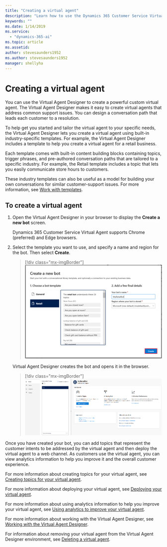 ```yaml
---
title: "Creating a virtual agent"
description: "Learn how to use the Dynamics 365 Customer Service Virtual Agent to create a virtual agent."
keywords: ""
ms.date: 1/14/2019
ms.service:
  - "dynamics-365-ai"
ms.topic: article
ms.assetid: 
author: stevesaunders1952
ms.author: stevesaunders1952
manager: shellyha
---
```


# Creating a virtual agent

You can use the Virtual Agent Designer to create a powerful custom virtual agent. The Virtual Agent Designer makes it easy to create virtual agents that address common support issues. You can design a conversation path that leads each customer to a resolution.

To help get you started and tailor the virtual agent to your specific needs, the Virtual Agent Designer lets you create a virtual agent using built-in industry-specific templates. For example, the Virtual Agent Designer includes a template to help you create a virtual agent for a retail business.

Each template comes with built-in content building blocks containing topics, trigger phrases, and pre-authored conversation paths that are tailored to a specific industry. For example, the Retail template includes a topic that lets you easily communicate store hours to customers.

These industry templates can also be useful as a model for building your own conversations for similar customer-support issues. For more information, see [Work with templates](how-to-templates.md).

## To create a virtual agent

1. Open the Virtual Agent Designer in your browser to display the **Create a new bot** screen.

    Dynamics 365 Customer Service Virtual Agent supports Chrome (preferred) and Edge browsers.

2. Select the template you want to use, and specify a name and region for the bot. Then select **Create**.

   > [!div class="mx-imgBorder"]
   > ![Create a new bot](media/create-new-bot.PNG)

    Virtual Agent Designer creates the bot and opens it in the browser.

   > [!div class="mx-imgBorder"]
   > ![Open bot](media/create-bot-3.PNG)

Once you have created your bot, you can add topics that represent the customer intents to be addressed by the virtual agent and then deploy the virtual agent to a web channel. As customers use the virtual agent, you can view analytics information to help you improve it and the overall customer experience.

For more information about creating topics for your virtual agent, see [Creating topics for your virtual agent](getting-started-create-topics.md).

For more information about deploying your virtual agent, see [Deploying your virtual agent](getting-started-deploy.md).

For more information about using analytics information to help you improve your virtual agent, see [Using analytics to improve your virtual agent](getting-started-analytics.md).

For more information about working with the Virtual Agent Designer, see [Working with the Virtual Agent Designer](getting-started-bot-designer.md).

For information about removing your virtual agent from the Virtual Agent Designer environment, see [Deleting a virtual agent](getting-started-delete-bot.md).
